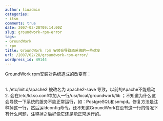 ```yaml
---
author: liuadmin
categories:
- itsm
comments: true
date: 2007-02-28T09:14:00Z
slug: groundwork-rpm-error
tags:
- GroundWork
- rpm
title: GroundWork rpm 安装会导致原系统的一些改变
url: /2007/02/28/groundwork-rpm-error/
wordpress_id: 49144
---
```


GroundWork rpm安装对系统造成的改变有：<br />

<br />	
  1. /etc/init.d/apache2 被改名为 apache2-save 导致，以前的Apache不能启动
<br />	
  2. 会在/etc/ld.so.conf中加入一行/usr/local/groundwork/lib ；不知道为什么这会导致一下系统的服务不能正常运行，如：PostgreSQL和snmpd。修复方法是注释掉这一行，然后运ldconfig命令。还不知道GroundWork在没有这一行的情况下有什么问题，注释掉之后好像它还是能正常运行的。
<br />
